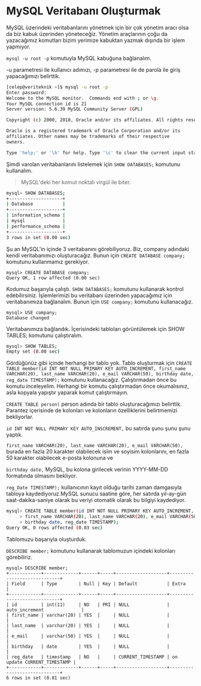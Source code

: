 # MySQL Veritabanı Oluşturmak

MySQL üzerindeki veritabanlarını yönetmek için bir çok yönetim aracı olsa da biz kabuk üzerinden yöneteceğiz. Yönetim araçlarının çoğu da yazacağımız komutları bizim yerimize kabuktan yazmak dışında bir işlem yapmıyor.

`mysql -u root -p` komutuyla MySQL kabuğuna bağlanalım.

-u parametresi ile kullanıcı adımızı, -p parametresi ile de parola ile giriş yapacağımızı belirttik.

```bash
[celep@veriteknik ~]$ mysql -u root -p
Enter password: 
Welcome to the MySQL monitor.  Commands end with ; or \g.
Your MySQL connection id is 21
Server version: 5.6.39 MySQL Community Server (GPL)

Copyright (c) 2000, 2018, Oracle and/or its affiliates. All rights reserved.

Oracle is a registered trademark of Oracle Corporation and/or its
affiliates. Other names may be trademarks of their respective
owners.

Type 'help;' or '\h' for help. Type '\c' to clear the current input statement.
```

Şimdi varolan veritabanlarını listelemek için `SHOW DATABASES;` komutunu kullanalım.

> MySQL'deki her komut noktalı virgül ile biter.

```bash
mysql> SHOW DATABASES;
+--------------------+
| Database           |
+--------------------+                                                                                                                                                                                                                                                         
| information_schema |                                                                                                                                                                                                                                                         
| mysql              |                                                                                                                                                                                                                                                         
| performance_schema |                                                                                                                                                                                                                                                         
+--------------------+                                                                                                                                                                                                                                                         
3 rows in set (0.00 sec)
```

Şu an MySQL'in içinde 3 veritabanını görebiliyoruz. Biz, company adındaki kendi veritabanımızı oluşturacağız. Bunun için `CREATE DATABASE company;` komutunu kullanmamız gerekiyor.

```
mysql> CREATE DATABASE company;
Query OK, 1 row affected (0.00 sec)
```

Kodumuz başarıyla çalıştı. `SHOW DATABASES;` komutunu kullanarak kontrol edebilirsiniz. İşlemlerimizi bu veritabanı üzerinden yapacağımız için veritabanımıza bağlanalım. Bunun için `USE company;` komutunu kullanacağız.

```
mysql> USE company;
Database changed
```

Veritabanımıza bağlandık. İçerisindeki tabloları görüntülemek için SHOW TABLES; komutunu çalıştıralım.

```bash
mysql> SHOW TABLES;
Empty set (0.00 sec)
```

Gördüğünüz gibi içinde herhangi bir tablo yok. Tablo oluşturmak için `CREATE TABLE member(id INT NOT NULL PRIMARY KEY AUTO_INCREMENT, first_name VARCHAR(20), last_name VARCHAR(20), e_mail VARCHAR(50), birthday date, reg_date TIMESTAMP);` komutunu kullanacağız. Çalıştırmadan önce bu komutu inceleyelim. Herhangi bir komutu çalıştırmadan önce okumalısınız, asla kopyala yapıştır yaparak komut çalıştırmayın.

`CREATE TABLE person(`  person adında bir tablo oluşturacağımızı belirttik. Parantez içerisinde de kolonları ve kolonların özelliklerini belirtmemizi bekliyorlar.

`id INT NOT NULL PRIMARY KEY AUTO_INSCREMENT,` bu satırda şunu şunu şunu yaptık.

`first_name VARCHAR(20), last_name VARCHAR(20), e_mail VARCHAR(50),` burada en fazla 20 karakter olabilecek isim ve soyisim kolonlarını, en fazla 50 karakter olabilecek e-posta kolonuna ve

`birthday date,` MySQL, bu kolona girilecek verinin YYYY-MM-DD formatında olmasını bekliyor.

`reg_Date TIMESTAMP);`  kullanıcının kayıt olduğu tarihi zaman damgasıyla tabloya kaydediyoruz.MySQL sunucu saatine göre, her satırda yıl-ay-gün saat-dakika-saniye olarak bu veriyi otomatik olarak bu bilgiyi kaydediyor.

```bash
mysql> CREATE TABLE member(id INT NOT NULL PRIMARY KEY AUTO_INCREMENT,
     > first_name VARCHAR(20), last_name VARCHAR(20), e_mail VARCHAR(50),
     > birthday date, reg_date TIMESTAMP);
Query OK, 0 rows affected (0.03 sec)
```

Tablomuzu başarıyla oluşturduk.

`DESCRIBE member;` komutunu kullanarak tablomuzun içindeki kolonları görebiliriz.

```
mysql> DESCRIBE member;
+------------+-------------+------+-----+-------------------+-----------------------------+
| Field      | Type        | Null | Key | Default           | Extra                       |
+------------+-------------+------+-----+-------------------+-----------------------------+
| id         | int(11)     | NO   | PRI | NULL              | auto_increment              |
| first_name | varchar(20) | YES  |     | NULL              |                             |
| last_name  | varchar(20) | YES  |     | NULL              |                             |
| e_mail     | varchar(50) | YES  |     | NULL              |                             |
| birthday   | date        | YES  |     | NULL              |                             |
| reg_date   | timestamp   | NO   |     | CURRENT_TIMESTAMP | on update CURRENT_TIMESTAMP |
+------------+-------------+------+-----+-------------------+-----------------------------+
6 rows in set (0.01 sec)
```



